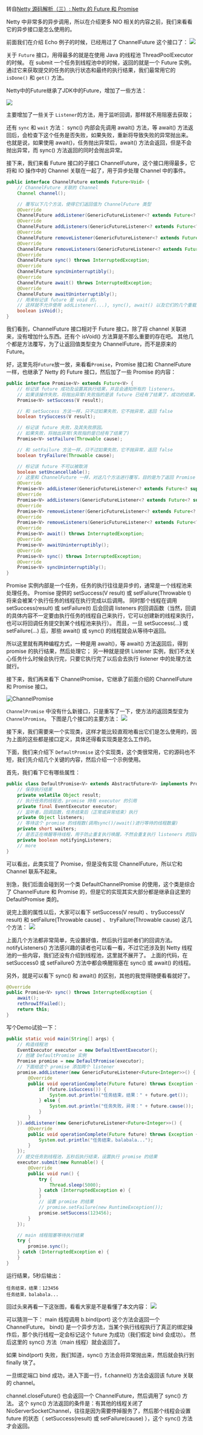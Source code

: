转自[Netty 源码解析（三）: Netty 的 Future 和 Promise](https://www.javadoop.com/post/netty-part-3)

Netty 中非常多的异步调用，所以在介绍更多 NIO 相关的内容之前，我们来看看它的异步接口是怎么使用的。

前面我们在介绍 Echo 例子的时候，已经用过了 ChannelFuture 这个接口了：
![](https://www.javadoop.com/blogimages/netty-source/6.png)

关于 `Future` 接口，用得最多的就是在使用 Java 的线程池 ThreadPoolExecutor 的时候。
在 submit 一个任务到线程池中的时候，返回的就是一个 Future 实例。
通过它来获取提交的任务的执行状态和最终的执行结果，我们最常用它的 `isDone()` 和 `get()` 方法。

Netty中的Future继承了JDK中的Future，增加了一些方法：

![](https://wzt-img.oss-cn-chengdu.aliyuncs.com/Netty%23Future.png)

主要增加了一些关于 `Listener`的方法，用于监听回调，那样就不用阻塞去获取；

还有 `sync` 和 `wait` 方法：
sync() 内部会先调用 await() 方法，等 await() 方法返回后，会检查下这个任务是否失败，如果失败，重新将导致失败的异常抛出来。
也就是说，如果使用 await()，任务抛出异常后，await() 方法会返回，但是不会抛出异常，而 sync() 方法返回的同时会抛出异常。

接下来，我们来看 Future 接口的子接口 ChannelFuture，这个接口用得最多，它将和 IO 操作中的 Channel 关联在一起了，用于异步处理 Channel 中的事件。

```java
public interface ChannelFuture extends Future<Void> {
    // ChannelFuture 关联的 Channel
    Channel channel();

    // 覆写以下几个方法，使得它们返回值为 ChannelFuture 类型 
    @Override
    ChannelFuture addListener(GenericFutureListener<? extends Future<? super Void>> listener);
    @Override
    ChannelFuture addListeners(GenericFutureListener<? extends Future<? super Void>>... listeners);
    @Override
    ChannelFuture removeListener(GenericFutureListener<? extends Future<? super Void>> listener);
    @Override
    ChannelFuture removeListeners(GenericFutureListener<? extends Future<? super Void>>... listeners);
    @Override
    ChannelFuture sync() throws InterruptedException;
    @Override
    ChannelFuture syncUninterruptibly();
    @Override
    ChannelFuture await() throws InterruptedException;
    @Override
    ChannelFuture awaitUninterruptibly();
    // 用来标记该 future 是 void 的，
    // 这样就不允许使用 addListener(...), sync(), await() 以及它们的几个重载方法
    boolean isVoid();
}
```
我们看到，ChannelFuture 接口相对于 Future 接口，除了将 channel 关联进来，没有增加什么东西。还有个 isVoid() 方法算是不那么重要的存在吧。
其他几个都是方法覆写，为了让返回值类型变为 ChannelFuture，而不是原来的 Future。

好，这里先将`Future`放一放，来看看`Promise`，Promise 接口和 ChannelFuture 一样，也继承了 Netty 的 Future 接口，然后加了一些 Promise 的内容：
```java
public interface Promise<V> extends Future<V> {
    // 标记该 future 成功及设置其执行结果，并且会通知所有的 listeners。
    // 如果该操作失败，将抛出异常(失败指的是该 future 已经有了结果了，成功的结果，或者失败的结果)
    Promise<V> setSuccess(V result);

    // 和 setSuccess 方法一样，只不过如果失败，它不抛异常，返回 false
    boolean trySuccess(V result);

    // 标记该 future 失败，及其失败原因。
    // 如果失败，将抛出异常(失败指的是已经有了结果了)
    Promise<V> setFailure(Throwable cause);

    // 和 setFailure 方法一样，只不过如果失败，它不抛异常，返回 false
    boolean tryFailure(Throwable cause);

    // 标记该 future 不可以被取消
    boolean setUncancellable();
    // 这里和 ChannelFuture 一样，对这几个方法进行覆写，目的是为了返回 Promise 类型的实例
    @Override
    Promise<V> addListener(GenericFutureListener<? extends Future<? super V>> listener);
    @Override
    Promise<V> addListeners(GenericFutureListener<? extends Future<? super V>>... listeners);
    @Override
    Promise<V> removeListener(GenericFutureListener<? extends Future<? super V>> listener);
    @Override
    Promise<V> removeListeners(GenericFutureListener<? extends Future<? super V>>... listeners);
    @Override
    Promise<V> await() throws InterruptedException;
    @Override
    Promise<V> awaitUninterruptibly();
    @Override
    Promise<V> sync() throws InterruptedException;
    @Override
    Promise<V> syncUninterruptibly();
}
```
Promise 实例内部是一个任务，任务的执行往往是异步的，通常是一个线程池来处理任务。
Promise 提供的 setSuccess(V result) 或 setFailure(Throwable t) 将来会被某个执行任务的线程在执行完成以后调用。
同时那个线程在调用 setSuccess(result) 或 setFailure(t) 后会回调 listeners 的回调函数（当然，回调的具体内容不一定要由执行任务的线程自己来执行，它可以创建新的线程来执行，也可以将回调任务提交到某个线程池来执行）。
而且，一旦 setSuccess(...) 或 setFailure(...) 后，那些 await() 或 sync() 的线程就会从等待中返回。

所以这里就有两种编程方式，一种是用 await()，等 await() 方法返回后，得到 promise 的执行结果，然后处理它；
另一种就是提供 Listener 实例，我们不太关心任务什么时候会执行完，只要它执行完了以后会去执行 listener 中的处理方法就行。

接下来，我们再来看下 ChannelPromise，它继承了前面介绍的 ChannelFuture 和 Promise 接口。

![ChannelPromise](https://wzt-img.oss-cn-chengdu.aliyuncs.com/ChannelPromise.png)

`ChannelPromise` 中没有什么新接口，只是重写了一下，使方法的返回类型变为`ChannelPromise`。
下图是几个接口的主要方法：
![](https://www.javadoop.com/blogimages/netty-source/7.png)

接下来，我们需要来一个实现类，这样才能比较直观地看出它们是怎么使用的，因为上面的这些都是接口定义，具体还得看实现类是怎么工作的。

下面，我们来介绍下 `DefaultPromise` 这个实现类，这个类很常用，它的源码也不短，我们先介绍几个关键的内容，然后介绍一个示例使用。

首先，我们看下它有哪些属性：
```java
public class DefaultPromise<V> extends AbstractFuture<V> implements Promise<V> {
    // 保存执行结果
    private volatile Object result;
    // 执行任务的线程池，promise 持有 executor 的引用
    private final EventExecutor executor;
    // 监听者，回调函数，任务结束后（正常或异常结束）执行
    private Object listeners;
    // 等待这个 promise 的线程数(调用sync()/await()进行等待的线程数量)
    private short waiters;
    // 是否正在唤醒等待线程，用于防止重复执行唤醒，不然会重复执行 listeners 的回调方法
    private boolean notifyingListeners;
    // more
}
```

可以看出，此类实现了 Promise，但是没有实现 ChannelFuture，所以它和 Channel 联系不起来。

别急，我们后面会碰到另一个类 DefaultChannelPromise 的使用，这个类是综合了 ChannelFuture 和 Promise 的，但是它的实现其实大部分都是继承自这里的 DefaultPromise 类的。

说完上面的属性以后，大家可以看下 setSuccess(V result) 、trySuccess(V result) 和 setFailure(Throwable cause) 、 tryFailure(Throwable cause) 这几个方法：
![](https://www.javadoop.com/blogimages/netty-source/8.png)

上面几个方法都非常简单，先设置好值，然后执行监听者们的回调方法。
notifyListeners() 方法感兴趣的读者也可以看一看，不过它还涉及到 Netty 线程池的一些内容，我们还没有介绍到线程池，这里就不展开了。
上面的代码，在 setSuccess0 或 setFailure0 方法中都会唤醒阻塞在 sync() 或 await() 的线程。

另外，就是可以看下 sync() 和 await() 的区别，其他的我觉得随便看看就好了。
```java
@Override
public Promise<V> sync() throws InterruptedException {
    await();
    rethrowIfFailed();
    return this;
}
```

写个Demo试验一下：
```java
public static void main(String[] args) {
    // 构造线程池
    EventExecutor executor = new DefaultEventExecutor();
    // 创建 DefaultPromise 实例
    Promise promise = new DefaultPromise(executor);
    // 下面给这个 promise 添加两个 listener
    promise.addListener(new GenericFutureListener<Future<Integer>>() {
        @Override
        public void operationComplete(Future future) throws Exception {
            if (future.isSuccess()) {
                System.out.println("任务结束，结果：" + future.get());
            } else {
                System.out.println("任务失败，异常：" + future.cause());
            }
        }
    }).addListener(new GenericFutureListener<Future<Integer>>() {
        @Override
        public void operationComplete(Future future) throws Exception {
            System.out.println("任务结束，balabala...");
        }
    });
    // 提交任务到线程池，五秒后执行结束，设置执行 promise 的结果
    executor.submit(new Runnable() {
        @Override
        public void run() {
            try {
                Thread.sleep(5000);
            } catch (InterruptedException e) {
            }
            // 设置 promise 的结果
            // promise.setFailure(new RuntimeException());
            promise.setSuccess(123456);
        }
    });

    // main 线程阻塞等待执行结果
    try {
        promise.sync();
    } catch (InterruptedException e) {
    }
}
```
运行结果，5秒后输出：
```
任务结束，结果：123456
任务结束，balabala...
```
回过头来再看一下这张图，看看大家是不是看懂了本文内容：
![](https://www.javadoop.com/blogimages/netty-source/6.png)

可以猜测一下：
main 线程调用 b.bind(port) 这个方法会返回一个 ChannelFuture。
bind() 是一个异步方法，当某个执行线程执行了真正的绑定操作后，那个执行线程一定会标记这个 future 为成功（我们假定 bind 会成功）。
然后这里的 sync() 方法（main 线程）就会返回了。

如果 bind(port) 失败，我们知道，sync() 方法会将异常抛出来，然后就会执行到 finally 块了。 

一旦绑定端口 bind 成功，进入下面一行，f.channel() 方法会返回该 future 关联的 channel。

channel.closeFuture() 也会返回一个 ChannelFuture，然后调用了 sync() 方法。
这个 sync() 方法返回的条件是：有其他的线程关闭了 NioServerSocketChannel，往往是因为需要停掉服务了，然后那个线程会设置 future 的状态（ setSuccess(result) 或 setFailure(cause) ），这个 sync() 方法才会返回。
